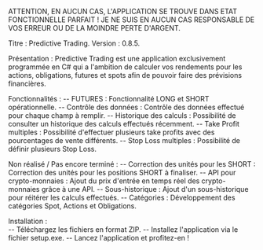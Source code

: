 ATTENTION, EN AUCUN CAS, L'APPLICATION SE TROUVE DANS ETAT FONCTIONNELLE PARFAIT ! JE NE SUIS EN AUCUN CAS RESPONSABLE DE VOS ERREUR OU DE LA MOINDRE PERTE D'ARGENT.

Titre : Predictive Trading.
Version : 0.8.5.

Présentation : Predictive Trading est une application exclusivement programmée en C# qui a l'ambition de calculer vos rendements pour les actions, obligations, futures et spots afin de pouvoir faire des prévisions financières.

Fonctionnalités : 
-- FUTURES : Fonctionnalité LONG et SHORT opérationnelle.
-- Contrôle des données : Contrôle des données effectué pour chaque champ à remplir.
-- Historique des calculs : Possibilité de consulter un historique des calculs effectués récemment.
-- Take Profit multiples : Possibilité d'effectuer plusieurs take profits avec des pourcentages de vente différents.
-- Stop Loss multiples : Possibilité de définir plusieurs Stop Loss.

Non réalisé / Pas encore terminé :
-- Correction des unités pour les SHORT : Correction des unités pour les positions SHORT à finaliser.
-- API pour crypto-monnaies : Ajout du prix d'entrée en temps réel des crypto-monnaies grâce à une API.
-- Sous-historique : Ajout d'un sous-historique pour réitérer les calculs effectués.
-- Catégories : Développement des catégories Spot, Actions et Obligations.

Installation :  
-- Téléchargez les fichiers en format ZIP.
-- Installez l'application via le fichier setup.exe.
-- Lancez l'application et profitez-en !
